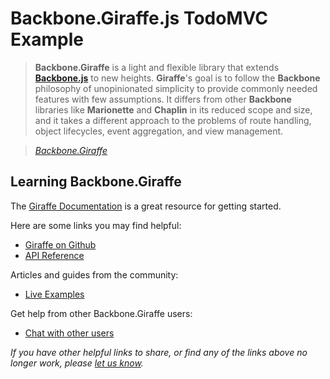 # Backbone.Giraffe.js TodoMVC Example

> __Backbone.Giraffe__ is a light and flexible library that extends
[__Backbone.js__](http://documentcloud.github.com/backbone/) to new heights.
__Giraffe__'s goal is to follow the __Backbone__ philosophy of unopinionated
simplicity to provide commonly needed features with few assumptions. It differs
from other __Backbone__ libraries like __Marionette__ and __Chaplin__ in its
reduced scope and size, and it takes a different approach to the problems of
route handling, object lifecycles, event aggregation, and view management.

> _[Backbone.Giraffe](http://barc.github.io/backbone.giraffe)_

## Learning Backbone.Giraffe

The [Giraffe Documentation](http://barc.github.io/backbone.giraffe) is a great resource for getting started.

Here are some links you may find helpful:

* [Giraffe on Github](https://github.com/barc/backbone.giraffe)
* [API Reference](http://barc.github.io/backbone.giraffe/api.html)

Articles and guides from the community:

* [Live Examples](http://barc.github.io/backbone.giraffe/viewBasics.html)

Get help from other Backbone.Giraffe users:

* [Chat with other users](http://goo.gl/Ychtp)

_If you have other helpful links to share, or find any of the links above no longer work, please [let us know](https://github.com/tastejs/todomvc/issues)._